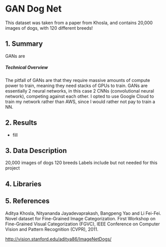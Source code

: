 # GAN Dog Net

This dataset was taken from a paper from Khosla, and contains 20,000 images of dogs, with 120 different breeds!  

## 1. Summary 
GANs are 

##### Technical Overview
The pitfall of GANs are that they require massive amounts of compute power to train, meaning they need stacks of GPUs to train. GANs are essentially 2 neural networks, in this case 2 CNNs (convolutional neural network), competing against each other. I opted to use Google Cloud to train my network rather than AWS, since I would rather not pay to train a NN.
## 2. Results

- fill

  
## 3. Data Description

20,000 images of dogs
120 breeds
Labels include but not needed for this project

  
## 4. Libraries


## 5. References

Aditya Khosla, Nityananda Jayadevaprakash, Bangpeng Yao and Li Fei-Fei. Novel dataset for Fine-Grained Image Categorization. First Workshop on Fine-Grained Visual Categorization (FGVC), IEEE Conference on Computer Vision and Pattern Recognition (CVPR), 2011.

http://vision.stanford.edu/aditya86/ImageNetDogs/
